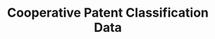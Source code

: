 ---
layout: default
bigquery: https://console.cloud.google.com/bigquery?p=patents-public-data&d=cpc&page=dataset
citation: '“Cooperative Patent Classification” by the EPO and USPTO, for public use. '
contributors: EPO, USPTO
cost: None
description: Cooperative Patent Classification Data contains the scheme and definitions
  of the Cooperative Patent Classification system for classifying patent documents.
  The CPC is the result of a partnership between the EPO and the USPTO in their joint
  effort to develop a common, internationally compatible classification system for
  technical documents, in particular patent publications, which will be used by both
  offices in the patent granting process
documentation: https://www.cooperativepatentclassification.org/cpcSchemeAndDefinitions
last_edit: 04/12/2022, 09:00:51
location: https://www.cooperativepatentclassification.org/index
maintained_by: USPTO, EPO
schema_fields:
- notAllocatable
- symbol
- breakdownCode
- residual_references
- application_references
- children
- child_groups
- definition
- glossary
- ipc_concordant
- limitingReferences
- level
- title_part
- status
- limiting_references
- not_allocatable
- additional_only
- residualReferences
- breakdown_code
- date_revised
- informativeReferences
- titleFull
- dateRevised
- parents
- applicationReferences
- title_full
- ipcConcordant
- informative_references
- sizeCache
- childGroups
- synonyms
- titlePart
shortname: cooperative_patent_classification
tags:
- patents
- science
title: Cooperative Patent Classification Data
uuid: 984374a7-16e9-4b35-9445-458daceb01bf
---